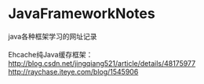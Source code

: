 # JavaFrameworkNotes
java各种框架学习的网址记录<br/>
<br/>
Ehcache纯Java缓存框架：<br/>
http://blog.csdn.net/jingqiang521/article/details/48175977<br/>
http://raychase.iteye.com/blog/1545906<br/>

